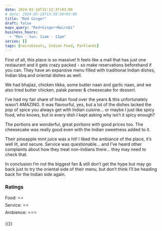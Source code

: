 ```yaml
---
date: 2024-02-16T15:12:37+03:00
# date: 2024-05-18T13:58:50+03:00
title: "Red Ginger"
draft: false
maps_query: "Red+Ginger+Nairobi"
business_hours:
  - "Mon - Sun: 11am - 11pm"
series: []
tags: [nairobieats, Indian Food, Parklands]
---
```


First of all, this place is so massive! It feels like a mall that has just one restaurant and it gets crazy packed - so make reservations beforehand if you can. They have an expansive menu filled with traditional Indian dishes, Indian bbq and oriental dishes as well.

We had bhajiaz, chicken tikka, some butter naan and garlic naan, and we also tried butter chicken, palak paneer & cheesecake for dessert.

I’ve had my fair share of Indian food over the years & this unfortunately wasn’t AMAZING. It was flavourful, yes, but a lot of the dishes lacked the pop of spice you always get with Indian cuisine… or maybe I just like spicy food, who knows, but in every dish I kept asking why isn’t it spicy enough?

The portions are wonderful, great portions with good prices too. The cheesecake was really good even with the Indian sweetness added to it.

Their pineapple mint juice was a hit! I liked the ambiance of the place, it’s well lit, and secure. Service was questionable… and I’ve heard other complaints about how they treat non-Indians there… they may need to check that.

In conclusion I’m not the biggest fan & still don’t get the hype but may go back just to try the oriental side of their menu, but don’t think I’ll be heading back for the Indian side again.

### Ratings

Food: ⭐️⭐️<br>
Service: ⭐️⭐️<br>
Ambience: ⭐️⭐️⭐️<br>

{{<remote-image-gallery key="red-ginger">}}

